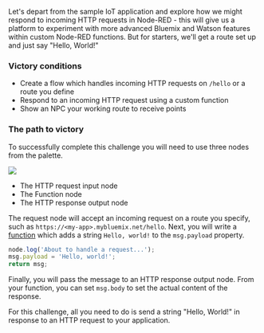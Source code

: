 Let's depart from the sample IoT application and explore how we might respond to incoming HTTP requests in Node-RED - this will give us a platform to experiment with more advanced Bluemix and Watson features within custom Node-RED functions. But for starters, we'll get a route set up and just say "Hello, World!"

### Victory conditions

* Create a flow which handles incoming HTTP requests on `/hello` or a route you define
* Respond to an incoming HTTP request using a custom function
* Show an NPC your working route to receive points

### The path to victory

To successfully complete this challenge you will need to use three nodes from the palette.

<img src="https://s3.amazonaws.com/com.twilio.prod.twilio-docs/images/request.original.png"/>

* The HTTP request input node
* The Function node
* The HTTP response output node

The request node will accept an incoming request on a route you specify, such as `https://<my-app>.mybluemix.net/hello`. Next, you will write a [function](http://nodered.org/docs/writing-functions) which adds a string `Hello, world!` to the `msg.payload` property.

```js
node.log('About to handle a request...');
msg.payload = 'Hello, world!';
return msg;
```

Finally, you will pass the message to an HTTP response output node. From your function, you can set `msg.body` to set the actual content of the response.

For this challenge, all you need to do is send a string "Hello, World!" in response to an HTTP request to your application.